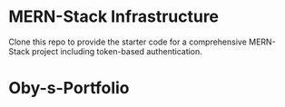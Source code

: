 # MERN-Stack Infrastructure

Clone this repo to provide the starter code for a comprehensive MERN-Stack project including token-based authentication.
# Oby-s-Portfolio
